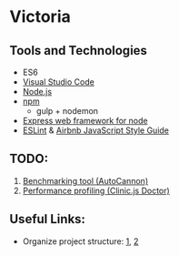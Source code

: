 # Victoria

## Tools and Technologies

* ES6
* [Visual Studio Code](https://code.visualstudio.com)
* [Node.js](https://nodejs.org/uk/)
* [npm](https://www.npmjs.com)
  - gulp + nodemon
* [Express web framework for node](https://www.npmjs.com/package/express)
* [ESLint](https://eslint.org) & [Airbnb JavaScript Style Guide](https://github.com/airbnb/javascript)

## TODO:
1. [Benchmarking tool (AutoCannon)](https://github.com/mcollina/autocannon)
1. [Performance profiling (Clinic.js Doctor)](https://clinicjs.org)

## Useful Links:
- Organize project structure: [1](https://stackoverflow.com/a/30549313), [2](https://bitbucket.org/dg92/task_mangement_final_quadrant/src/master/)
